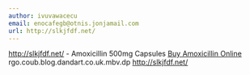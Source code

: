 ```yaml
---
author: ivuvawacecu
email: enocafegb@otnis.jonjamail.com
url: http://slkjfdf.net/
---
```


http://slkjfdf.net/ - Amoxicillin 500mg Capsules <a href="http://slkjfdf.net/">Buy Amoxicillin Online</a> rgo.coub.blog.dandart.co.uk.mbv.dp http://slkjfdf.net/